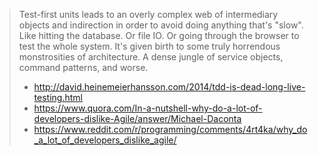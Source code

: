 > Test-first units leads to an overly complex web of intermediary objects and indirection in order to avoid doing anything that's "slow". Like hitting the database. Or file IO. Or going through the browser to test the whole system. It's given birth to some truly horrendous monstrosities of architecture. A dense jungle of service objects, command patterns, and worse.
> - http://david.heinemeierhansson.com/2014/tdd-is-dead-long-live-testing.html
> - https://www.quora.com/In-a-nutshell-why-do-a-lot-of-developers-dislike-Agile/answer/Michael-Daconta
> - https://www.reddit.com/r/programming/comments/4rt4ka/why_do_a_lot_of_developers_dislike_agile/

